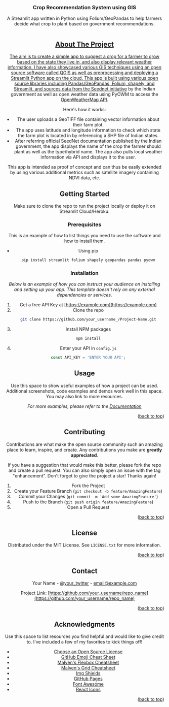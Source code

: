 <!-- PROJECT LOGO -->
<br />
<div align="center">

  <h3 align="center">Crop Recommendation System using GIS</h3>

  <p align="center">
    A Streamlit app written in Python using Folium/GeoPandas to help farmers decide what crop to plant based on government recommendations. 
  </p>
    <a href="https://github.com/dnezan/streamlit-geoapp-crop-suggestion">
    <img s

<!-- ABOUT THE PROJECT -->
## About The Project

The aim is to create a simple app to suggest a crop for a farmer to grow based on the state they live in, and also display relevant weather information. I have also showcased various GIS techniques using an open source software called QGIS as well as preprocessing and deploying a Streamlit Python app on the cloud. This app is built using various open source libraries including Pandas/GeoPandas, Folium, shapely, and Streamlit, and sources data from the [Seednet initiative](https://seednet.gov.in/) by the Indian government as well as open weather data using PyOWM to access the [OpenWeatherMap API](https://openweathermap.org/api).

Here's how it works:
* The user uploads a GeoTIFF file containing vector information about their farm plot.
* The app uses latitude and longitude information to check which state the farm plot is located in by referencing a SHP file of Indian states.
* After referring official SeedNet documentation published by the Indian government, the app displays the name of the crop the farmer should plant as well as the type/hybrid name. The app also pulls local weather information via API and displays it to the user.

This app is intended as proof of concept and can thus be easily extended by using various additional metrics such as satellite imagery containing NDVI data, etc.

<!-- GETTING STARTED -->
## Getting Started

Make sure to clone the repo to run the project locally or deploy it on Streamlit Cloud/Heroku.

### Prerequisites

This is an example of how to list things you need to use the software and how to install them.
* Using pip
  ```sh
  pip install streamlit folium shapely geopandas pandas pyowm
  ```

### Installation

_Below is an example of how you can instruct your audience on installing and setting up your app. This template doesn't rely on any external dependencies or services._

1. Get a free API Key at [https://example.com](https://example.com)
2. Clone the repo
   ```sh
   git clone https://github.com/your_username_/Project-Name.git
   ```
3. Install NPM packages
   ```sh
   npm install
   ```
4. Enter your API in `config.js`
   ```js
   const API_KEY = 'ENTER YOUR API';
   ```

<!-- USAGE EXAMPLES -->
## Usage

Use this space to show useful examples of how a project can be used. Additional screenshots, code examples and demos work well in this space. You may also link to more resources.

_For more examples, please refer to the [Documentation](https://example.com)_

<p align="right">(<a href="#readme-top">back to top</a>)</p>

<!-- CONTRIBUTING -->
## Contributing

Contributions are what make the open source community such an amazing place to learn, inspire, and create. Any contributions you make are **greatly appreciated**.

If you have a suggestion that would make this better, please fork the repo and create a pull request. You can also simply open an issue with the tag "enhancement".
Don't forget to give the project a star! Thanks again!

1. Fork the Project
2. Create your Feature Branch (`git checkout -b feature/AmazingFeature`)
3. Commit your Changes (`git commit -m 'Add some AmazingFeature'`)
4. Push to the Branch (`git push origin feature/AmazingFeature`)
5. Open a Pull Request

<p align="right">(<a href="#readme-top">back to top</a>)</p>



<!-- LICENSE -->
## License

Distributed under the MIT License. See `LICENSE.txt` for more information.

<p align="right">(<a href="#readme-top">back to top</a>)</p>



<!-- CONTACT -->
## Contact

Your Name - [@your_twitter](https://twitter.com/your_username) - email@example.com

Project Link: [https://github.com/your_username/repo_name](https://github.com/your_username/repo_name)

<p align="right">(<a href="#readme-top">back to top</a>)</p>



<!-- ACKNOWLEDGMENTS -->
## Acknowledgments

Use this space to list resources you find helpful and would like to give credit to. I've included a few of my favorites to kick things off!

* [Choose an Open Source License](https://choosealicense.com)
* [GitHub Emoji Cheat Sheet](https://www.webpagefx.com/tools/emoji-cheat-sheet)
* [Malven's Flexbox Cheatsheet](https://flexbox.malven.co/)
* [Malven's Grid Cheatsheet](https://grid.malven.co/)
* [Img Shields](https://shields.io)
* [GitHub Pages](https://pages.github.com)
* [Font Awesome](https://fontawesome.com)
* [React Icons](https://react-icons.github.io/react-icons/search)

<p align="right">(<a href="#readme-top">back to top</a>)</p>
